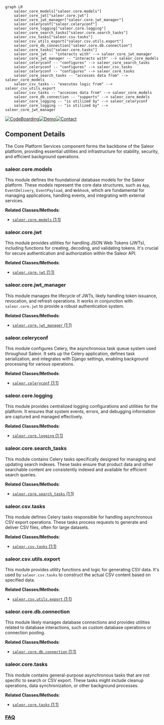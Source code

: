 ```mermaid
graph LR
    saleor_core_models["saleor.core.models"]
    saleor_core_jwt["saleor.core.jwt"]
    saleor_core_jwt_manager["saleor.core.jwt_manager"]
    saleor_celeryconf["saleor.celeryconf"]
    saleor_core_logging["saleor.core.logging"]
    saleor_core_search_tasks["saleor.core.search_tasks"]
    saleor_csv_tasks["saleor.csv.tasks"]
    saleor_csv_utils_export["saleor.csv.utils.export"]
    saleor_core_db_connection["saleor.core.db.connection"]
    saleor_core_tasks["saleor.core.tasks"]
    saleor_core_jwt -- "interacts with" --> saleor_core_jwt_manager
    saleor_core_jwt_manager -- "interacts with" --> saleor_core_models
    saleor_celeryconf -- "configures" --> saleor_core_search_tasks
    saleor_celeryconf -- "configures" --> saleor_csv_tasks
    saleor_celeryconf -- "configures" --> saleor_core_tasks
    saleor_core_search_tasks -- "accesses data from" --> saleor_core_models
    saleor_csv_tasks -- "executes logic from" --> saleor_csv_utils_export
    saleor_csv_tasks -- "accesses data from" --> saleor_core_models
    saleor_core_db_connection -- "supports" --> saleor_core_models
    saleor_core_logging -- "is utilized by" --> saleor_celeryconf
    saleor_core_logging -- "is utilized by" --> saleor_core_jwt_manager
```
[![CodeBoarding](https://img.shields.io/badge/Generated%20by-CodeBoarding-9cf?style=flat-square)](https://github.com/CodeBoarding/GeneratedOnBoardings)[![Demo](https://img.shields.io/badge/Try%20our-Demo-blue?style=flat-square)](https://www.codeboarding.org/demo)[![Contact](https://img.shields.io/badge/Contact%20us%20-%20contact@codeboarding.org-lightgrey?style=flat-square)](mailto:contact@codeboarding.org)

## Component Details

The Core Platform Services component forms the backbone of the Saleor platform, providing essential utilities and infrastructure for stability, security, and efficient background operations.

### saleor.core.models
This module defines the foundational database models for the Saleor platform. These models represent the core data structures, such as `App`, `EventDelivery`, `EventPayload`, and `Webhook`, which are fundamental for managing applications, handling events, and integrating with external services.


**Related Classes/Methods**:

- <a href="https://github.com/saleor/saleor/blob/master/saleor/core/models.py#L1-L1" target="_blank" rel="noopener noreferrer">`saleor.core.models` (1:1)</a>


### saleor.core.jwt
This module provides utilities for handling JSON Web Tokens (JWTs), including functions for creating, decoding, and validating tokens. It's crucial for secure authentication and authorization within the Saleor API.


**Related Classes/Methods**:

- <a href="https://github.com/saleor/saleor/blob/master/saleor/core/jwt.py#L1-L1" target="_blank" rel="noopener noreferrer">`saleor.core.jwt` (1:1)</a>


### saleor.core.jwt_manager
This module manages the lifecycle of JWTs, likely handling token issuance, revocation, and refresh operations. It works in conjunction with `saleor.core.jwt` to provide a robust authentication system.


**Related Classes/Methods**:

- <a href="https://github.com/saleor/saleor/blob/master/saleor/core/jwt_manager.py#L1-L1" target="_blank" rel="noopener noreferrer">`saleor.core.jwt_manager` (1:1)</a>


### saleor.celeryconf
This module configures Celery, the asynchronous task queue system used throughout Saleor. It sets up the Celery application, defines task serialization, and integrates with Django settings, enabling background processing for various operations.


**Related Classes/Methods**:

- <a href="https://github.com/saleor/saleor/blob/master/saleor/celeryconf.py#L1-L1" target="_blank" rel="noopener noreferrer">`saleor.celeryconf` (1:1)</a>


### saleor.core.logging
This module provides centralized logging configurations and utilities for the platform. It ensures that system events, errors, and debugging information are captured and managed effectively.


**Related Classes/Methods**:

- <a href="https://github.com/saleor/saleor/blob/master/saleor/core/logging.py#L1-L1" target="_blank" rel="noopener noreferrer">`saleor.core.logging` (1:1)</a>


### saleor.core.search_tasks
This module contains Celery tasks specifically designed for managing and updating search indexes. These tasks ensure that product data and other searchable content are consistently indexed and available for efficient search queries.


**Related Classes/Methods**:

- <a href="https://github.com/saleor/saleor/blob/master/saleor/core/search_tasks.py#L1-L1" target="_blank" rel="noopener noreferrer">`saleor.core.search_tasks` (1:1)</a>


### saleor.csv.tasks
This module defines Celery tasks responsible for handling asynchronous CSV export operations. These tasks process requests to generate and deliver CSV files, often for large datasets.


**Related Classes/Methods**:

- <a href="https://github.com/saleor/saleor/blob/master/saleor/csv/tasks.py#L1-L1" target="_blank" rel="noopener noreferrer">`saleor.csv.tasks` (1:1)</a>


### saleor.csv.utils.export
This module provides utility functions and logic for generating CSV data. It's used by `saleor.csv.tasks` to construct the actual CSV content based on specified data.


**Related Classes/Methods**:

- <a href="https://github.com/saleor/saleor/blob/master/saleor/csv/utils/export.py#L1-L1" target="_blank" rel="noopener noreferrer">`saleor.csv.utils.export` (1:1)</a>


### saleor.core.db.connection
This module likely manages database connections and provides utilities related to database interactions, such as custom database operations or connection pooling.


**Related Classes/Methods**:

- <a href="https://github.com/saleor/saleor/blob/master/saleor/core/db/connection.py#L1-L1" target="_blank" rel="noopener noreferrer">`saleor.core.db.connection` (1:1)</a>


### saleor.core.tasks
This module contains general-purpose asynchronous tasks that are not specific to search or CSV export. These tasks might include cleanup operations, data synchronization, or other background processes.


**Related Classes/Methods**:

- <a href="https://github.com/saleor/saleor/blob/master/saleor/core/tasks.py#L1-L1" target="_blank" rel="noopener noreferrer">`saleor.core.tasks` (1:1)</a>




### [FAQ](https://github.com/CodeBoarding/GeneratedOnBoardings/tree/main?tab=readme-ov-file#faq)